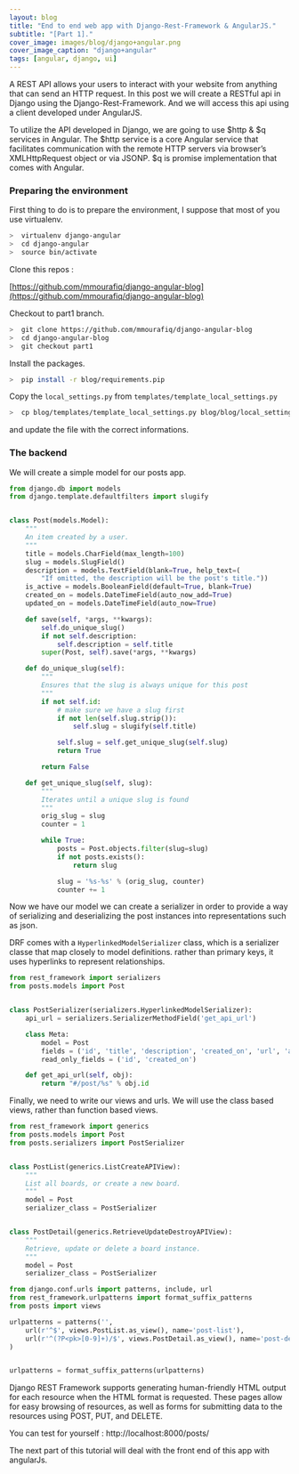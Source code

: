 ```yaml
---
layout: blog
title: "End to end web app with Django-Rest-Framework & AngularJS."
subtitle: "[Part 1]."
cover_image: images/blog/django+angular.png
cover_image_caption: "django+angular"
tags: [angular, django, ui]
---
```


A REST API allows your users to interact with your website from anything that can send an HTTP request. In this post we will create a RESTful api in Django using the Django-Rest-Framework. And we will access this api using a client developed under AngularJS.

To utilize the API developed in Django, we are going to use $http & $q services in Angular. The $http service is a core Angular service that facilitates communication with the remote HTTP servers via browser’s XMLHttpRequest object or via JSONP. $q is promise implementation that comes with Angular.

### Preparing the environment

First thing to do is to prepare the environment, I suppose that most of you use virtualenv.

```bash
>  virtualenv django-angular
>  cd django-angular
>  source bin/activate  
```

Clone this repos :

[https://github.com/mmourafiq/django-angular-blog](https://github.com/mmourafiq/django-angular-blog)

Checkout to part1 branch.

```bash
>  git clone https://github.com/mmourafiq/django-angular-blog
>  cd django-angular-blog
>  git checkout part1
```

Install the packages.

```bash
>  pip install -r blog/requirements.pip
```

Copy the `local_settings.py` from `templates/template_local_settings.py`

```bash
>  cp blog/templates/template_local_settings.py blog/blog/local_settings.py
```

and update the file with the correct informations.

### The backend

We will create a simple model for our posts app.

```python
from django.db import models
from django.template.defaultfilters import slugify


class Post(models.Model):
    """
    An item created by a user.
    """
    title = models.CharField(max_length=100)
    slug = models.SlugField()
    description = models.TextField(blank=True, help_text=(
        "If omitted, the description will be the post's title."))
    is_active = models.BooleanField(default=True, blank=True)
    created_on = models.DateTimeField(auto_now_add=True)
    updated_on = models.DateTimeField(auto_now=True)

    def save(self, *args, **kwargs):
        self.do_unique_slug()
        if not self.description:
            self.description = self.title
        super(Post, self).save(*args, **kwargs)

    def do_unique_slug(self):
        """
        Ensures that the slug is always unique for this post
        """
        if not self.id:
            # make sure we have a slug first
            if not len(self.slug.strip()):
                self.slug = slugify(self.title)

            self.slug = self.get_unique_slug(self.slug)
            return True

        return False

    def get_unique_slug(self, slug):
        """
        Iterates until a unique slug is found
        """
        orig_slug = slug
        counter = 1

        while True:
            posts = Post.objects.filter(slug=slug)
            if not posts.exists():
                return slug

            slug = '%s-%s' % (orig_slug, counter)
            counter += 1
```

Now we have our model we can create a serializer in order to provide a way of serializing and deserializing the post instances into representations such as json.

DRF comes with a `HyperlinkedModelSerializer` class, which is a serializer classe that map closely to model definitions. rather than primary keys, it uses hyperlinks to represent relationships.

```python
from rest_framework import serializers
from posts.models import Post


class PostSerializer(serializers.HyperlinkedModelSerializer):
    api_url = serializers.SerializerMethodField('get_api_url')

    class Meta:
        model = Post
        fields = ('id', 'title', 'description', 'created_on', 'url', 'api_url')
        read_only_fields = ('id', 'created_on')

    def get_api_url(self, obj):
        return "#/post/%s" % obj.id
```

Finally, we need to write our views and urls. We will use the class based views, rather than function based views.

```python
from rest_framework import generics
from posts.models import Post
from posts.serializers import PostSerializer


class PostList(generics.ListCreateAPIView):
    """
    List all boards, or create a new board.
    """
    model = Post
    serializer_class = PostSerializer


class PostDetail(generics.RetrieveUpdateDestroyAPIView):
    """
    Retrieve, update or delete a board instance.
    """
    model = Post
    serializer_class = PostSerializer
```

```python
from django.conf.urls import patterns, include, url
from rest_framework.urlpatterns import format_suffix_patterns
from posts import views

urlpatterns = patterns('',
    url(r'^$', views.PostList.as_view(), name='post-list'),
    url(r'^(?P<pk>[0-9]+)/$', views.PostDetail.as_view(), name='post-detail'),
)


urlpatterns = format_suffix_patterns(urlpatterns)
```

Django REST Framework supports generating human-friendly HTML output for each resource when the HTML format is requested. These pages allow for easy browsing of resources, as well as forms for submitting data to the resources using POST, PUT, and DELETE.

You can test for yourself : http://localhost:8000/posts/

The next part of this tutorial will deal with the front end of this app with angularJs.
